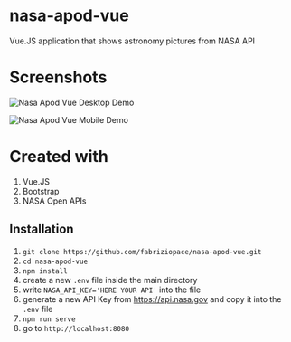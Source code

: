 # nasa-apod-vue
Vue.JS application that shows astronomy pictures from NASA API

# Screenshots
![Nasa Apod Vue Desktop Demo](desktop-demo-app.gif)

![Nasa Apod Vue Mobile Demo](mobile-demo-app.gif)

# Created with
1. Vue.JS
2. Bootstrap
3. NASA Open APIs 

## Installation
1. `git clone https://github.com/fabriziopace/nasa-apod-vue.git`
2. `cd nasa-apod-vue`
3. `npm install`
4. create a new `.env` file inside the main directory
5. write `NASA_API_KEY='HERE YOUR API'` into the file 
6. generate a new API Key from https://api.nasa.gov and copy it into the `.env` file
7. `npm run serve`
8. go to `http://localhost:8080`